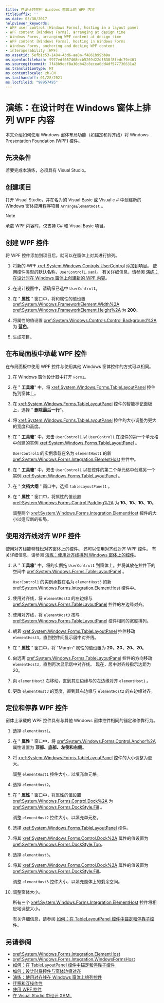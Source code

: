 ```yaml
---
title: 在设计时排列 Windows 窗体上的 WPF 内容
titleSuffix: ''
ms.date: 03/30/2017
helpviewer_keywords:
- WPF user control [Windows Forms], hosting in a layout panel
- WPF content [Windows Forms], arranging at design time
- Windows Forms, arranging WPF content at design time
- WPF content [Windows Forms], hosting in Windows Forms
- Windows Forms, anchoring and docking WPF content
- interoperability [WPF]
ms.assetid: 5efb1c53-1484-43d6-aa8a-f4861b99bb8a
ms.openlocfilehash: 9977edf657468ecb5269d22df838f8fedc79e461
ms.sourcegitcommit: 7f48b9ecf8a30db42c8ecea0dd4df577736631a2
ms.translationtype: MT
ms.contentlocale: zh-CN
ms.lasthandoff: 01/28/2021
ms.locfileid: "98957495"
---
```

# <a name="walkthrough-arrange-wpf-content-on-windows-forms-at-design-time"></a>演练：在设计时在 Windows 窗体上排列 WPF 内容

本文介绍如何使用 Windows 窗体布局功能（如锚定和对齐线）将 Windows Presentation Foundation (WPF) 控件。

## <a name="prerequisites"></a>先决条件

若要完成本演练，必须具有 Visual Studio。

## <a name="create-the-project"></a>创建项目

打开 Visual Studio，并在名为的 Visual Basic 或 Visual c # 中创建新的 Windows 窗体应用程序项目 `ArrangeElementHost` 。

> [!NOTE]
> 承载 WPF 内容时，仅支持 C# 和 Visual Basic 项目。

## <a name="create-the-wpf-control"></a>创建 WPF 控件

将 WPF 控件添加到项目后，就可以在窗体上对其进行排列。

1. 将新的 WPF <xref:System.Windows.Controls.UserControl> 添加到项目。 使用控件类型的默认名称，`UserControl1.xaml`。 有关详细信息，请参阅 [演练：在设计时在 Windows 窗体上创建新的 WPF 内容](walkthrough-creating-new-wpf-content-on-windows-forms-at-design-time.md)。

2. 在设计视图中，请确保已选中 `UserControl1`。

3. 在 " **属性** " 窗口中，将和属性的值设置 <xref:System.Windows.FrameworkElement.Width%2A> <xref:System.Windows.FrameworkElement.Height%2A> 为 **200**。

4. 将属性的值设置 <xref:System.Windows.Controls.Control.Background%2A> 为 **蓝色**。

5. 生成项目。

## <a name="host-wpf-controls-in-a-layout-panel"></a>在布局面板中承载 WPF 控件

在布局面板中使用 WPF 控件与使用其他 Windows 窗体控件的方式可以相同。

1. 在 Windows 窗体设计器中打开 `Form1`。

2. 在 " **工具箱**" 中，将 <xref:System.Windows.Forms.TableLayoutPanel> 控件拖到窗体上。

3. 在 <xref:System.Windows.Forms.TableLayoutPanel> 控件的智能标记面板上，选择 " **删除最后一行**"。

4. 将 <xref:System.Windows.Forms.TableLayoutPanel> 控件的大小调整为更大的宽度和高度。

5. 在 " **工具箱**" 中，双击 `UserControl1` 以 `UserControl1` 在控件的第一个单元格中创建的实例 <xref:System.Windows.Forms.TableLayoutPanel> 。

   `UserControl1` 的实例承载在名为 `elementHost1` 的新 <xref:System.Windows.Forms.Integration.ElementHost> 控件中。

6. 在 " **工具箱**" 中，双击 `UserControl1` 以在控件的第二个单元格中创建另一个实例 <xref:System.Windows.Forms.TableLayoutPanel> 。

7. 在 " **文档大纲** " 窗口中，选择 `tableLayoutPanel1` 。

8. 在 " **属性** " 窗口中，将属性的值设置 <xref:System.Windows.Forms.Control.Padding%2A> 为 **10、10、10、10**。

   调整两个 <xref:System.Windows.Forms.Integration.ElementHost> 控件的大小以适应新的布局。

## <a name="use-snaplines-to-align-wpf-controls"></a>使用对齐线对齐 WPF 控件

使用对齐线能够轻松对齐窗体上的控件。 还可以使用对齐线对齐 WPF 控件。 有关详细信息，请参阅 [演练：使用对齐线排列 Windows 窗体上的控件](../controls/walkthrough-arranging-controls-on-windows-forms-using-snaplines.md)。

1. 从 " **工具箱**" 中，将的实例拖 `UserControl1` 到窗体上，并将其放在控件下的空间中 <xref:System.Windows.Forms.TableLayoutPanel> 。

   `UserControl1` 的实例承载在名为 `elementHost3` 的新 <xref:System.Windows.Forms.Integration.ElementHost> 控件中。

2. 使用对齐线，将 `elementHost3` 的左边缘与 <xref:System.Windows.Forms.TableLayoutPanel> 控件的左边缘对齐。

3. 使用对齐线，将 `elementHost3` 按与 <xref:System.Windows.Forms.TableLayoutPanel> 控件相同的宽度排列。

4. 朝着 <xref:System.Windows.Forms.TableLayoutPanel> 控件移动 `elementHost3`，直到控件间显示居中对齐线。

5. 在 " **属性** " 窗口中，将 "Margin" 属性的值设置为 **20、20、20、20**。

6. 向远离 <xref:System.Windows.Forms.TableLayoutPanel> 控件的方向移动 `elementHost3`，直到再次显示居中对齐线。 现在，居中对齐线指示边距为 20。

7. 向 `elementHost3` 右移动，直到其左边缘与的左边缘对齐 `elementHost1` 。

8. 更改 `elementHost3` 的宽度，直到其右边缘与 `elementHost2` 的右边缘对齐。

## <a name="anchor-and-dock-wpf-controls"></a>定位和停靠 WPF 控件

窗体上承载的 WPF 控件具有与其他 Windows 窗体控件相同的锚定和停靠行为。

1. 选择 `elementHost1`。

2. 在 " **属性** " 窗口中，将 <xref:System.Windows.Forms.Control.Anchor%2A> 属性设置为 **顶部、底部、左侧和右侧**。

3. 将 <xref:System.Windows.Forms.TableLayoutPanel> 控件的大小调整为更大。

   调整 `elementHost1` 控件大小，以填充单元格。

4. 选择 `elementHost2`。

5. 在 " **属性** " 窗口中，将属性的值设置 <xref:System.Windows.Forms.Control.Dock%2A> 为 <xref:System.Windows.Forms.DockStyle.Fill> 。

   调整 `elementHost2` 控件大小，以填充单元格。

6. 选择 <xref:System.Windows.Forms.TableLayoutPanel> 控件。

7. 将其 <xref:System.Windows.Forms.Control.Dock%2A> 属性的值设置为 <xref:System.Windows.Forms.DockStyle.Top>。

8. 选择 `elementHost3`。

9. 将其 <xref:System.Windows.Forms.Control.Dock%2A> 属性的值设置为 <xref:System.Windows.Forms.DockStyle.Fill>。

   调整 `elementHost3` 控件大小，以填充窗体上的剩余空间。

10. 调整窗体大小。

    所有三个 <xref:System.Windows.Forms.Integration.ElementHost> 控件将相应地调整大小。

    有关详细信息，请参阅 [如何：在 TableLayoutPanel 控件中锚定和停靠子控件](../controls/how-to-anchor-and-dock-child-controls-in-a-tablelayoutpanel-control.md)。

## <a name="see-also"></a>另请参阅

- <xref:System.Windows.Forms.Integration.ElementHost>
- <xref:System.Windows.Forms.Integration.WindowsFormsHost>
- [如何：在 TableLayoutPanel 控件中锚定和停靠子控件](../controls/how-to-anchor-and-dock-child-controls-in-a-tablelayoutpanel-control.md)
- [如何：设计时将控件与窗体边缘对齐](../controls/how-to-align-a-control-to-the-edges-of-forms-at-design-time.md)
- [演练：使用对齐线在 Windows 窗体上排列控件](../controls/walkthrough-arranging-controls-on-windows-forms-using-snaplines.md)
- [迁移和互操作性](/dotnet/framework/wpf/advanced/migration-and-interoperability)
- [使用 WPF 控件](using-wpf-controls.md)
- [在 Visual Studio 中设计 XAML](/visualstudio/xaml-tools/designing-xaml-in-visual-studio)
